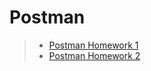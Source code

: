 # Postman

>- [Postman Homework 1](https://github.com/katyyuv/Postman/tree/main/Postman_HW_1)
>- [Postman Homework 2](https://github.com/katyyuv/Postman/tree/main/Postman_HW_2)
